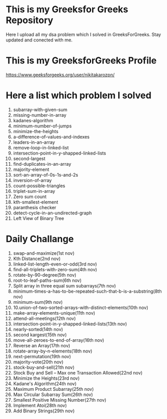 # This is my Greeksfor Greeks Repository
Here I upload all my dsa problem which I solved in GreeksForGreeks.
Stay updated and conected with me.
# This is my  GreeksforGreeks Profile
https://www.geeksforgeeks.org/user/nikitakarozpn/

# Here a list which problem I solved
1. subarray-with-given-sum
2. missing-number-in-array
3. kadanes-algorithm
4. minimum-number-of-jumps
5. minimize-the-heights
6. a-difference-of-values-and-indexes
7. leaders-in-an-array
8. remove-loop-in-linked-list
9. intersection-point-in-y-shapped-linked-lists
10. second-largest
11. find-duplicates-in-an-array
12. majority-element
13. sort-an-array-of-0s-1s-and-2s
14. inversion-of-array
15. count-possible-triangles
16. triplet-sum-in-array
17. Zero sum count
18. kth-smallest-element
19. paranthesis checker
20. detect-cycle-in-an-undirected-graph
21. Left View of Binary Tree

# Daily Challange
1. swap-and-maximize(1st nov)
2. Kth Distance(2nd nov)
3. linked-list-length-even-or-odd(3rd nov)
4. find-all-triplets-with-zero-sum(4th nov)
5. rotate-by-90-degree(5th nov)
6. root-to-leaf-paths-sum(6th nov)
7. Split array in three equal sum subarrays(7th nov)
8. minimum-times-a-has-to-be-repeated-such-that-b-is-a-substring(8th nov)
9. minimum-sum(9th nov)
10. 10.union-of-two-sorted-arrays-with-distinct-elements(10th nov)
11. make-array-elements-unique(11th nov)
12. attend-all-meetings(12th nov)
13. intersection-point-in-y-shapped-linked-lists(13th nov)
14. nearly-sorted(14th nov)
15. second kargest(15th nov)
16. move-all-zeroes-to-end-of-array(16th nov)
17. Reverse an Array(17th nov)
18. rotate-array-by-n-elements(18th nov)
19. next-permutation(19th nov)
20. majority-vote(20th nov)
21. stock-buy-and-sell(21th nov)
22. Stock Buy and Sell – Max one Transaction Allowed(22nd nov)
23. Minimize the Heights(23rd nov)
24. Kadane's Algorithm(24th nov)
25. Maximum Product Subarray(25th nov)
26. Max Circular Subarray Sum(26th nov)
27. Smallest Positive Missing Number(27th nov)
28. Implement Atoi(28th nov)
29. Add Binary Strings(29th nov)

